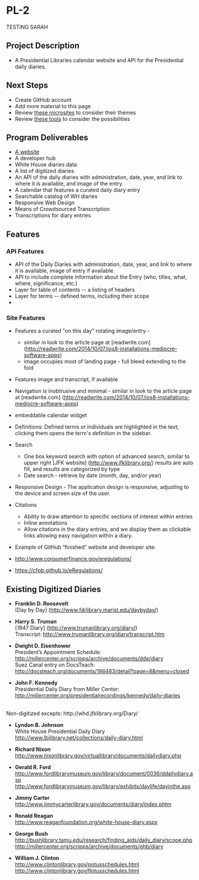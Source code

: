 PL-2
====
TESTING SARAH

## Project Description
* A Presidential Libraries calendar website and API for the Presidential daily diaries.


## Next Steps
* Create GitHub account
* Add more material to this page
* Review [these microsites](http://gsa.github.io/Open-Data-Collaboration-Sandbox/website_examples/) to consider their themes
* Review [these tools](http://gsa.github.io/Open-Data-Collaboration-Sandbox/tools_hosted_in_github/) to consider the possibilities


## Program Deliverables
* [A website](https://github.com/gbinal/PL-2/blob/master/website.md)
* A developer hub
* White House diaries data
* A list of digitized diaries
* An API of the daily diaries with administration, date, year, and link to where it is available, and image of the entry.
* A calendar that features a curated daily diary entry
* Searchable catalog of WH diaries
* Responsive Web Design
* Means of Crowdsourced Transcription
* Transcriptions for diary entries

## Features
### API Features
* API of the Daily Diaries with administration, date, year, and link to where it is available, image of entry if available.
* API to include complete information about the Entry (who, titles, what, where, significance, etc.)
* Layer for table of contents -- a listing of headers
* Layer for terms -- defined terms, including their scope
* 

### Site Features
* Features a curated "on this day" rotating image/entry - 
  * similar in look to the article page at [readwrite.com] (http://readwrite.com/2014/10/07/ios8-installations-mediocre-software-apps)
  * image occupies most of landing page - full bleed extending to the fold
* Features image and transcript, if available
* Navigation is inobtrusive and minimal - similar in look to the article page at [readwrite.com] (http://readwrite.com/2014/10/07/ios8-installations-mediocre-software-apps)
* embeddable calendar widget
* Definitions: Defined terms or individuals are highlighted in the text; clicking them opens the term's definition in the sidebar.
* Search
  * One box keyword search with option of advanced search, similar to upper right [JFK website] (http://www.jfklibrary.org/) results are auto fill, and results are categorized by type
  * Date search - retrieve by date (month, day, and/or year)
* Responsive Design - The application design is responsive, adjusting to the device and screen size of the user.


* Citations
  * Ability to draw attention to specific sections of interest within entries
  * Inline annotations
  * Allow citations in the diary entries, and we display them as clickable links allowing easy navigation within a diary.

* Example of GitHub “finished” website and developer site:
 * http://www.consumerfinance.gov/eregulations/
 * https://cfpb.github.io/eRegulations/	


## Existing Digitized Diaries
* **Franklin D. Roosevelt**<br />
[Day by Day] (http://www.fdrlibrary.marist.edu/daybyday/)<br />

* **Harry S. Truman**<br />
[1947 Diary] (http://www.trumanlibrary.org/diary/)<br />
Transcript: http://www.trumanlibrary.org/diary/transcript.htm<br />

* **Dwight D. Eisenhower** <br />
President’s Appointment Schedule: http://millercenter.org/scripps/archive/documents/dde/diary<br />
Suez Canal entry on DocsTeach: http://docsteach.org/documents/186483/detail?page=8&menu=closed<br />

* **John F. Kennedy** <br />
Presidential Daily Diary from Miller Center: http://millercenter.org/presidentialrecordings/kennedy/daily-diaries
<br />
Non-digitized excepts: http://whd.jfklibrary.org/Diary/<br />

* **Lyndon B. Johnson**<br />
White House Presidential Daily Diary http://www.lbjlibrary.net/collections/daily-diary.html <br />

* **Richard Nixon**<br />
http://www.nixonlibrary.gov/virtuallibrary/documents/dailydiary.php<br />

* **Gerald R. Ford**<br />
http://www.fordlibrarymuseum.gov/library/document/0036/ddailydiary.asp<br />
http://www.fordlibrarymuseum.gov/library/exhibits/daylife/dayinthe.asp<br />

* **Jimmy Carter**<br />
http://www.jimmycarterlibrary.gov/documents/diary/index.phtm<br />

* **Ronald Reagan**<br />
http://www.reaganfoundation.org/white-house-diary.aspx<br />

* **George Bush**<br />
 http://bushlibrary.tamu.edu/research/finding_aids/daily_diary/scope.php<br />
http://millercenter.org/scripps/archive/documents/ghb/diary<br />

* **William J. Clinton**<br />
 http://www.clintonlibrary.gov/potusschedules.html<br />
http://www.clintonlibrary.gov/flotusschedules.html	<br />



 
